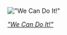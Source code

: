 
!["We Can Do It!"](https://upload.wikimedia.org/wikipedia/commons/thumb/d/df/We_Can_Do_It%21_NARA_535413_-_Restoration_2.jpg/525px-We_Can_Do_It%21_NARA_535413_-_Restoration_2.jpg)

*["We Can Do It!"](https://wikipedia.org/wiki/File:We_Can_Do_It!_NARA_535413_-_Restoration_2.jpg)*
